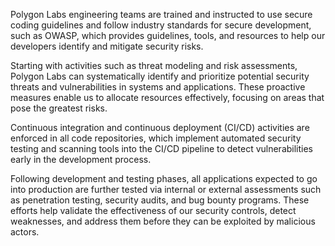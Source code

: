 Polygon Labs engineering teams are trained and instructed to use secure coding guidelines and follow industry standards for secure development, such as OWASP, which provides guidelines, tools, and resources to help our developers identify and mitigate security risks.

Starting with activities such as threat modeling and risk assessments, Polygon Labs can systematically identify and prioritize potential security threats and vulnerabilities in systems and applications. These proactive measures enable us to allocate resources effectively, focusing on areas that pose the greatest risks.

Continuous integration and continuous deployment (CI/CD) activities are enforced in all code repositories, which implement automated security testing and scanning tools into the CI/CD pipeline to detect vulnerabilities early in the development process.

Following development and testing phases, all applications expected to go into production are further tested via internal or external assessments such as penetration testing, security audits, and bug bounty programs. These efforts help validate the effectiveness of our security controls, detect weaknesses, and address them before they can be exploited by malicious actors.
